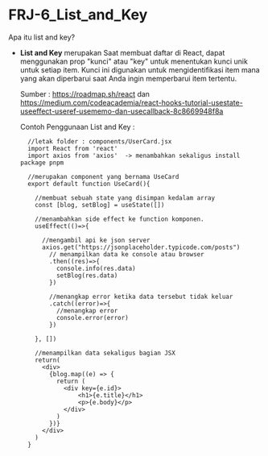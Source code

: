 # FRJ-6_List_and_Key
Apa itu list and key?
- <b>List and Key</b> merupakan Saat membuat daftar di React, dapat menggunakan prop "kunci" atau "key" untuk menentukan kunci unik untuk setiap item. Kunci ini digunakan untuk mengidentifikasi item mana yang akan diperbarui saat Anda ingin memperbarui item tertentu.

  Sumber : https://roadmap.sh/react dan https://medium.com/codeacademia/react-hooks-tutorial-usestate-useeffect-useref-usememo-dan-usecallback-8c8669948f8a
  
  Contoh Penggunaan List and Key : 
  
        //letak folder : components/UserCard.jsx
        import React from 'react'
        import axios from 'axios'  -> menambahkan sekaligus install package pnpm
        
        //merupakan component yang bernama UseCard 
        export default function UseCard(){
          
          //membuat sebuah state yang disimpan kedalam array 
          const [blog, setBlog] = useState([])
          
          //menambahkan side effect ke function komponen.
          useEffect(()=>{
          
            //mengambil api ke json server 
            axios.get("https://jsonplaceholder.typicode.com/posts")
              // menampilkan data ke console atau browser
              .then((res)=>{
                console.info(res.data)
                setBlog(res.data)
              })
              
              //menangkap error ketika data tersebut tidak keluar
              .catch((error)=>{
                //menangkap error
                console.error(error)
              })          
                       
          }, [])
          
          //menampilkan data sekaligus bagian JSX
          return(
            <div>
              {blog.map((e) => {
                return (
                  <div key={e.id}>
                      <h1>{e.title}</h1>
                      <p>{e.body}</p>
                  </div>
                )
              })}
            </div>
          )
        }
